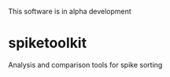 This software is in alpha development

# spiketoolkit
Analysis and comparison tools for spike sorting
